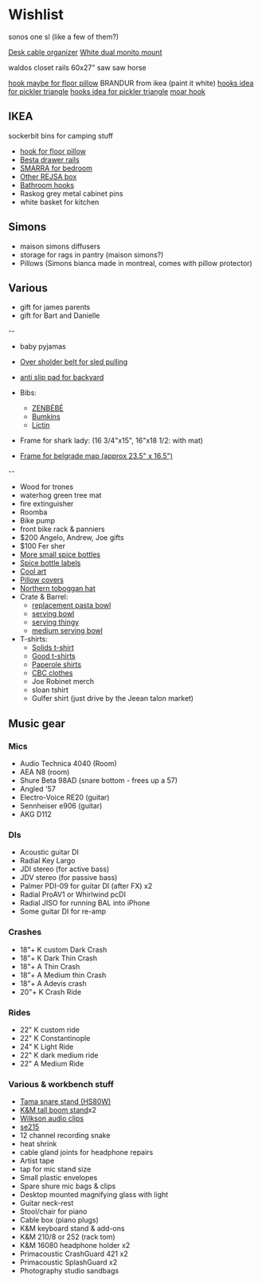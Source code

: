 # Wishlist

sonos one sl (like a few of them?)

[Desk cable organizer](https://www.amazon.ca/Monoprice-Under-Desk-Cable-Tray/dp/B07H48SY8G)
[White dual monito mount](https://www.amazon.ca/VIVO-Monitor-Bolt-Through-Adjustable-STAND-V002W/dp/B083G6P7WH)

waldos closet rails
60x27"
saw
saw horse

[hook maybe for floor pillow](https://www.zonemaison.com/fr/products/salle_de_bain/collections_murales/slip/23072-NOIR-MAT/crochet-noir-mat)
BRANDUR from ikea (paint it white)
[hooks idea for pickler triangle](https://themodernshop.com/products/butterflies-hook-by-vita-copenhagen)
[hooks idea for pickler triangle](https://themodernshop.com/products/contemporary-coat-hook-by-urbancase)
[moar hook](https://www.eq3.com/ca/en/product/cjv5ezl8s057b0190bvwf9uy9/living/entryway/shelves-hooks/joggle-single-hook)

## IKEA

sockerbit bins for camping stuff

- [hook for floor pillow](https://www.ikea.com/ca/en/p/bjaernum-hook-aluminum-40152591/)
- [Besta drawer rails](https://www.ikea.com/us/en/p/besta-drawer-runner-soft-closing-40348715/)
- [SMARRA for bedroom](https://www.ikea.com/ca/en/p/smarra-box-with-lid-natural-90348063/)
- [Other REJSA box](https://www.ikea.com/ca/en/p/rejsa-box-gray-green-metal-60457789/)
- [Bathroom hooks](https://www.ikea.com/ca/en/p/tisken-hook-with-suction-cup-white-70381275/)
- Raskog grey metal cabinet pins
- white basket for kitchen

## Simons

- maison simons diffusers
- storage for rags in pantry (maison simons?)
- Pillows (Simons bianca made in montreal, comes with pillow protector)

## Various

- gift for james parents
- gift for Bart and Danielle

--

- baby pyjamas
- [Over sholder belt for sled pulling](https://www.amazon.ca/Fairwin-Tactical-Military-Heavy-Duty-Quick-Release/dp/B07RN3W8NX)
- [anti slip pad for backyard](https://www.amazon.ca/Stair-Treads-Non-Slip-Outdoor-Tape/dp/B07VM8K9G9/142-7259261-6180728)

- Bibs:
  - [ZENBÉBÉ](https://www.amazon.ca/ZENB%C3%89B%C3%89-Baby-Bib-Boys-Girls/dp/B08HKK78PT)
  - [Bumkins](https://www.amazon.ca/Bumkins-Waterproof-Sleeved-Hearts-Months/dp/B079G1LN65)
  - [Lictin](https://www.amazon.ca/Lictin-Pcs-Waterproof-Long-sleeved-Bibs/dp/B07Y9M5Y7L)

- Frame for shark lady: (16 3/4"x15", 16"x18 1/2: with mat)
- [Frame for belgrade map (approx 23.5" x 16.5")](https://www.arttoframe.com/23x15-Satin-White-Frame-picture-frame/FRBW26074?page_type=E)


--

- Wood for trones
- waterhog green tree mat
- fire extinguisher
- Roomba
- Bike pump
- front bike rack & panniers
- $200 Angelo, Andrew, Joe gifts
- $100 Fer sher
- [More small spice bottles](https://www.amazon.ca/Bekith-Straight-Airtight-Plastic-Smooth/dp/B07KPBYZ5V)
- [Spice bottle labels](https://www.amazon.ca/Talented-Kitchen/b?node=14338751011)
- [Cool art](https://www.concealed-art.com/nes-art)
- [Pillow covers](https://deijistudios.com/collections/linen-duvet-sets)
- [Northern toboggan hat](https://northerntoboggan.com/products/toboggan-trucker-hat)
- Crate & Barrel:
  - [replacement pasta bowl](https://www.crateandbarrel.com/marin-matte-black-low-pasta-bowl/s467282)
  - [serving bowl](https://www.crateandbarrel.com/oven-to-table-serving-bowl-with-trivet/s441270)
  - [serving thingy](https://www.crateandbarrel.com/oven-to-table-two-part-dish-with-trivet/s244757)
  - [medium serving bowl](https://www.crateandbarrel.com/carson-medium-acacia-serving-bowl/s515602)
- T-shirts:
  - [Solids t-shirt](https://solids.bandcamp.com/merch)
  - [Good t-shirts](https://us.kowtowclothing.com/)
  - [Paperole shirts](https://www.paperole.com/)
  - [CBC clothes](https://retrokid.ca/collections/cbc-retro)
  - Joe Robinet merch
  - sloan tshirt
  - Gulfer shirt (just drive by the Jeean talon market)

## Music gear

### Mics

- Audio Technica 4040 (Room)
- AEA N8 (room)
- Shure Beta 98AD (snare bottom - frees up a 57)
- Angled '57
- Electro-Voice RE20 (guitar)
- Sennheiser e906 (guitar)
- AKG D112

### DIs

- Acoustic guitar DI
- Radial Key Largo
- JDI stereo (for active bass)
- JDV stereo (for passive bass)
- Palmer PDI-09 for guitar DI (after FX) x2
- Radial ProAV1 or Whirlwind pcDI
- Radial JISO for running BAL into iPhone
- Some guitar DI for re-amp

### Crashes

- 18"+ K custom Dark Crash
- 18"+ K Dark Thin Crash
- 18"+ A Thin Crash
- 18"+ A Medium thin Crash
- 18"+ A Adevis crash
- 20"+ K Crash Ride

### Rides

- 22" K custom ride
- 22" K Constantinople
- 24" K Light Ride
- 22" K dark medium ride
- 22" A Medium Ride

### Various & workbench stuff

- [Tama snare stand (HS80W)](https://www.timpano-percussion.com/us/pied-de-caisse-claire-tama-roadpro-hs80w.html?id=43102689)
- [K&M tall boom stand](http://www.economik.com/km/21021-black/)x2
- [Wilkson audio clips](https://www.soundonsound.com/reviews/wilkinson-audio-mic-clips)
- [se215](https://www.shure.com/en-US/products/earphones/se215)
- 12 channel recording snake
- heat shrink
- cable gland joints for headphone repairs
- Artist tape
- tap for mic stand size
- Small plastic envelopes
- Spare shure mic bags & clips
- Desktop mounted magnifying glass with light
- Guitar neck-rest
- Stool/chair for piano
- Cable box (piano plugs)
- K&M keyboard stand & add-ons
- K&M 210/8 or 252 (rack tom)
- K&M 16080 headphone holder x2
- Primacoustic CrashGuard 421 x2
- Primacoustic SplashGuard x2
- Photography studio sandbags

